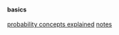 #### basics

[probability concepts explained](https://towardsdatascience.com/probability-concepts-explained-probability-distributions-introduction-part-3-4a5db81858dc)
[notes](probability_concepts_explained_notes.md)
